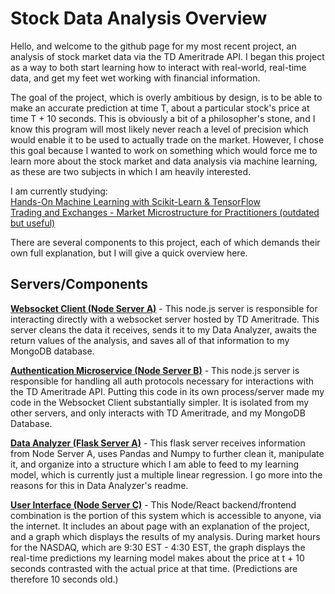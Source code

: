 # Stock Data Analysis Overview

Hello, and welcome to the github page for my most recent project, an analysis of stock market data via the TD Ameritrade API. I began this project as a way to both start learning how to interact with real-world, real-time data, and get my feet wet working with financial information.
<br>

The goal of the project, which is overly ambitious by design, is to be able to make an accurate prediction at time T, about a particular stock's price at time T + 10 seconds. This is obviously a bit of a philosopher's stone, and I know this program will most likely never reach a level of precision which would enable it to be used to actually trade on the market. However, I chose this goal because I wanted to work on something which would force me to learn more about the stock market and data analysis via machine learning, as these are two subjects in which I am heavily interested.

I am currently studying:
<br>
[<ins>Hands-On Machine Learning with Scikit-Learn & TensorFlow</ins>](https://www.amazon.com/gp/product/1491962291/ref=ppx_yo_dt_b_asin_title_o03_s00?ie=UTF8&psc=1)
<br>
[<ins>Trading and Exchanges - Market Microstructure for Practitioners (outdated but useful)</ins>](https://www.amazon.com/Trading-Exchanges-Market-Microstructure-Practitioners/dp/0195144708)

There are several components to this project, each of which demands their own full explanation, but I will give a quick overview here.

## Servers/Components
[**Websocket Client (Node Server A)**](www.google.com) - This node.js server is responsible for interacting directly with a websocket server hosted by TD Ameritrade. This server cleans the data it receives, sends it to my Data Analyzer, awaits the return values of the analysis, and saves all of that information to my MongoDB database.
<br>

[**Authentication Microservice (Node Server B)**](www.google.com) - This node.js server is responsible for handling all auth protocols necessary for interactions with the TD Ameritrade API. Putting this code in its own process/server made my code in the Websocket Client substantially simpler. It is isolated from my other servers, and only interacts with TD Ameritrade, and my MongoDB Database.
<br>

[**Data Analyzer (Flask Server A)**](www.google.com) - This flask server receives information from Node Server A, uses Pandas and Numpy to further clean it, manipulate it, and organize into a structure which I am able to feed to my learning model, which is currently just a multiple linear regression. I go more into the reasons for this in Data Analyzer's readme.
<br>

[**User Interface (Node Server C)**](www.google.com) - This Node/React backend/frontend combination is the portion of this system which is accessible to anyone, via the internet. It includes an about page with an explanation of the project, and a graph which displays the results of my analysis. During market hours for the NASDAQ, which are 9:30 EST - 4:30 EST, the graph displays the real-time predictions my learning model makes about the price at t + 10 seconds contrasted with the actual price at that time. (Predictions are therefore 10 seconds old.)
